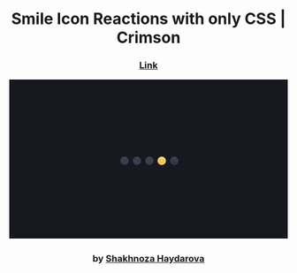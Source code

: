<div align="center">

# Smile Icon Reactions with only CSS | Crimson

### <a href="https://shreactions.netlify.app/">Link</a>

<img src="admin/base.png">

### by <a href="https://github.com/shahnozahaydarova">Shakhnoza Haydarova</a>

</div>
